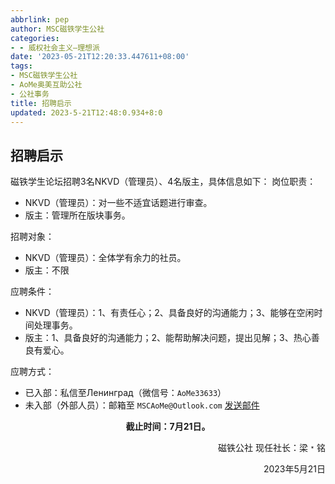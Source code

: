 ```yaml
---
abbrlink: pep
author: MSC磁铁学生公社
categories:
- - 威权社会主义—理想派
date: '2023-05-21T12:20:33.447611+08:00'
tags:
- MSC磁铁学生公社
- AoMe奥美互助公社
- 公社事务
title: 招聘启示
updated: 2023-5-21T12:48:0.934+8:0
---
```

## 招聘启示

磁铁学生论坛招聘3名NKVD（管理员）、4名版主，具体信息如下：
岗位职责：

* NKVD（管理员）：对一些不适宜话题进行审查。
* 版主：管理所在版块事务。

招聘对象：

* NKVD（管理员）：全体学有余力的社员。
* 版主：不限

应聘条件：

* NKVD（管理员）：1、有责任心；2、具备良好的沟通能力；3、能够在空闲时间处理事务。
* 版主：1、具备良好的沟通能力；2、能帮助解决问题，提出见解；3、热心善良有爱心。

应聘方式：

* 已入部：私信至Ленинград（微信号：`AoMe33633`）
* 未入部（外部人员）：邮箱至 `MSCAoMe@Outlook.com` [发送邮件](mailto:MSCAoMe@outlook.com)

**<center>截止时间：7月21日。</center>**

<p align='right'>磁铁公社 现任社长：梁﹡铭<p/><p align='right'>2023年5月21日<p/>


